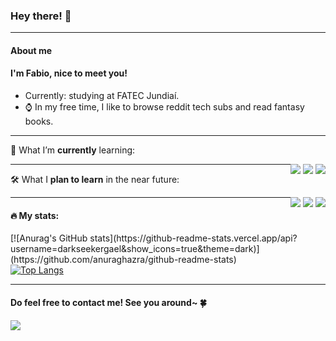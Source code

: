 ### Hey there! 👋

<hr>

#### About me

#### I'm Fabio, nice to meet you!

- Currently: studying at FATEC Jundiaí.
- ⌚ In my free time, I like to browse reddit tech subs and read fantasy books.

<hr>

🌱 What I’m **currently** learning:

<div style="float: right">
  <img src="https://img.shields.io/badge/-html-E34F26?style=for-the-badge&logo=html5&logoColor=white">
  <img src="https://img.shields.io/badge/-css3-1572B6?style=for-the-badge&logo=css3&logoColor=white">
  <img src="https://img.shields.io/badge/-javascript-F7DF1E?style=for-the-badge&logo=javascript&logoColor=white">
</div>

<hr>

🛠️ What I **plan to learn** in the near future:

<div style="float: right">
  <img src="https://img.shields.io/badge/-react-20232A?style=for-the-badge&logo=react&logoColor=#61DAFB">  
  <img src="https://img.shields.io/badge/-sass-CC6699?style=for-the-badge&logo=sass&logoColor=white">
  <img src="https://img.shields.io/badge/-typescript-3178C6?style=for-the-badge&logo=typescript&logoColor=white">
</div>

<hr>

#### 🔥 My stats:

<div style="float: right">
  [![Anurag's GitHub stats](https://github-readme-stats.vercel.app/api?username=darkseekergael&show_icons=true&theme=dark)](https://github.com/anuraghazra/github-readme-stats)
</div>

  [![Top Langs](https://github-readme-stats.vercel.app/api/top-langs/?username=darkseekergael&layout=compact)](https://github.com/anuraghazra/github-readme-stats)


<hr>

#### Do feel free to contact me! See you around~ 🍀
<img src="https://img.shields.io/badge/-linkedin-0A66C2?style=for-the-badge&logo=linkedin&logoColor=white"><a href="https://www.linkedin.com/in/fabio-nalini-           26a531231/"></a>


